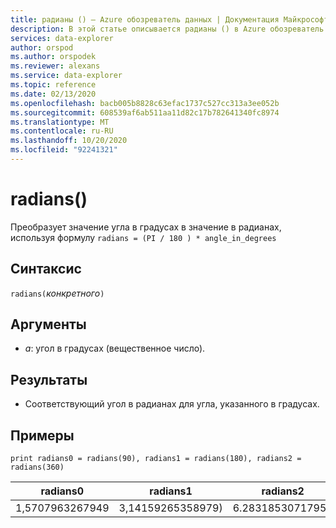 ```yaml
---
title: радианы () — Azure обозреватель данных | Документация Майкрософт
description: В этой статье описывается радианы () в Azure обозреватель данных.
services: data-explorer
author: orspod
ms.author: orspodek
ms.reviewer: alexans
ms.service: data-explorer
ms.topic: reference
ms.date: 02/13/2020
ms.openlocfilehash: bacb005b8828c63efac1737c527cc313a3ee052b
ms.sourcegitcommit: 608539af6ab511aa11d82c17b782641340fc8974
ms.translationtype: MT
ms.contentlocale: ru-RU
ms.lasthandoff: 10/20/2020
ms.locfileid: "92241321"
---
```

# <a name="radians"></a>radians()

Преобразует значение угла в градусах в значение в радианах, используя формулу `radians = (PI / 180 ) * angle_in_degrees`

## <a name="syntax"></a>Синтаксис

`radians(`*конкретного*`)`

## <a name="arguments"></a>Аргументы

* *а*: угол в градусах (вещественное число).

## <a name="returns"></a>Результаты

* Соответствующий угол в радианах для угла, указанного в градусах. 

## <a name="examples"></a>Примеры

```kusto
print radians0 = radians(90), radians1 = radians(180), radians2 = radians(360) 

```

|radians0|radians1|radians2|
|---|---|---|
|1,5707963267949|3,14159265358979)|6.28318530717959|